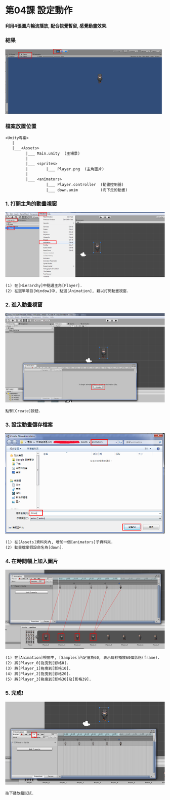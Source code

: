 # 第04課 設定動作

#### 利用4張圖片輪流播放, 配合視覺暫留, 感覺動畫效果.


### 結果
![GitHub Logo](/screen/img04.png)


### 檔案放置位置
```
<Unity專案>
   |  
   |___<Assets>
         |___ Main.unity  (主場景)  
         |
         |___ <sprites>
         |        |___ Player.png  (主角圖片)   
         |        
         |___ <animators>
                  |___ Player.controller  (動畫控制器)     
                  |___ down.anim          (向下走的動畫)                      
```


### 1. 打開主角的動畫視窗

![GitHub Logo](/screen/img04-01.png)

```
(1) 在[Hierarchy]中點選主角[Player].
(2) 在選單項目[Window]中, 點選[Animation], 藉以打開動畫視窗.
```

### 2. 進入動畫視窗

![GitHub Logo](/screen/img04-02.png)

```
點擊[Create]按鈕.
```


### 3. 設定動畫儲存檔案

![GitHub Logo](/screen/img04-03.png)

```
(1) 在[Assets]資料夾內, 增加一個[animators]子資料夾.
(2) 動畫檔案假設命名為[down].
```


### 4. 在時間幅上加入圖片 

![GitHub Logo](/screen/img04-04.png)

```
(1) 在[Animation]視窗中, [Samples]內定值為60, 表示每秒播放60個影格(frame).
(2) 將[Player_0]拖曳到[影格0].
(3) 將[Player_1]拖曳到[影格10].
(4) 將[Player_2]拖曳到[影格20].
(5) 將[Player_3]拖曳到[影格30]及[影格39].
```

### 5. 完成! 

![GitHub Logo](/screen/img04-05.png)

```
按下播放鈕試試.
```
